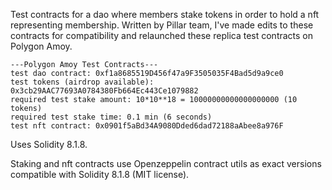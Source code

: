 Test contracts for a dao where members stake tokens in order to hold a nft representing membership. Written by Pillar team, I've made edits to these contracts for compatibility and relaunched these replica test contracts on Polygon Amoy.

```
---Polygon Amoy Test Contracts---
test dao contract: 0xf1a8685519D456f47a9F3505035F4Bad5d9a9ce0
test tokens (airdrop available): 0x3cb29AAC77693A0784380Fb664Ec443Ce1079882
required test stake amount: 10*10**18 = 10000000000000000000 (10 tokens)
required test stake time: 0.1 min (6 seconds)
test nft contract: 0x0901f5aBd34A9080Dded6dad72188aAbee8a976F
```

Uses Solidity 8.1.8.

Staking and nft contracts use Openzeppelin contract utils as exact versions compatible with Solidity 8.1.8 (MIT license).
